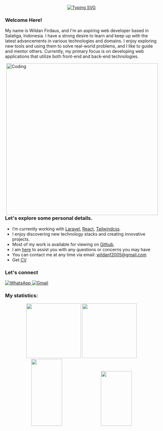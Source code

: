 <p align="center"><a href="https://git.io/typing-svg"><img src="https://readme-typing-svg.demolab.com?font=Schibsted+Grotesk&pause=1000&color=F77313&center=true&vCenter=true&width=435&lines=Hello!;I+am+Wildan;Nice+to+meet+you.." alt="Typing SVG" /></a></p>


### Welcome Here!

My name is Wildan Firdaus, and I'm an aspiring web developer based in Salatiga, Indonesia. I have a strong desire to learn and keep up with the latest advancements in various technologies and domains. I enjoy exploring new tools and using them to solve real-world problems, and I like to guide and mentor others. Currently, my primary focus is on developing web applications that utilize both front-end and back-end technologies.

<img align="right" width="500" src="https://img.freepik.com/premium-vector/young-man-programmer-working-computer-with-code-screen-student-programming-vector-concept_53562-4999.jpg" alt="Coding">

### Let's explore some personal details.

- I’m currently working with [Laravel](https://laravel.com), [React](https://react.dev/), [Tailwindcss](https://tailwindcss.com/).
- I enjoy discovering new technology stacks and creating innovative projects.
- Most of my work is available for viewing on [Github](https://github.com/wildanfh).
- I am [here](https://github.com/wildanfh/wildanfh/issues) to assist you with any questions or concerns you may have
- You can contact me at any time via email: wildanf2005@gmail.com
- Get [CV](https://github.com/wildanfh/wildanfh/blob/main/cv.pdf)

###  Let's connect

<p align="left">
<!-- <a href="https://www.linkedin.com/in//" target="_blank">
<img alt="LinkedIn" src="https://img.shields.io/badge/linkedin%20-%230077B5.svg?&style=for-the-badge&logo=linkedin&logoColor=white"/>
</a>
<a href="https://instagram.com/_wldnf_">
<img alt="Instagram" src="https://img.shields.io/badge/Instagram-E4405F?style=for-the-badge&logo=Instagram&logoColor=white" />
</a> -->
<a href="https://api.whatsapp.com/send?phone=085802764783">
<img alt="WhatsApp" src="https://img.shields.io/badge/WhatsApp-4FCE5D?style=for-the-badge&logo=WhatsApp&logoColor=white" />
</a>
<a href="mailto:wildanf2005@gmail.com">
<img alt="Gmail" src="https://img.shields.io/badge/Gmail-D14836?style=for-the-badge&logo=gmail&logoColor=white" />
</a>
</p>

### My statistics:

<p align="center">
<img height="180em" src="https://github-readme-stats.vercel.app/api?username=wildanfh&show_icons=true&theme=github_dark&hide_border=true&date_format=M%20j%5B%2C%20Y%5D&&count_private=true&include_all_commits=true" />
	
<img height="180em" src="https://github-readme-stats.vercel.app/api/top-langs/?username=wildanfh&theme=github_dark&hide_border=true&date_format=M%20j%5B%2C%20Y%5D&hide=javascript,css&exclude_repo=KNN-Image-Classification&show_icons=true&hide_border=true&layout=compact&langs_count=8"/>

<img height="220em" src="https://github-readme-stats.vercel.app/api/top-langs/?username=wildanfh&hide_progress=true" width="45%" />

<img height="180em" src="https://github-readme-streak-stats.herokuapp.com/?user=wildanfh&theme=react&background=0d1117&hide_border=true&date_format=M%20j%5B%2C%20Y%5D&count_private=true" width="45%" />

</p>